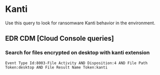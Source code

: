 # Kanti

Use this query to look for ransomware Kanti behavior in the environment.

## EDR CDM [Cloud Console queries]

### Search for files encrypted on desktop with kanti extension

```
Event Type Id:8003-File Activity AND Disposition:4 AND File Path Token:desktop AND File Result Name Token:kanti 
```
